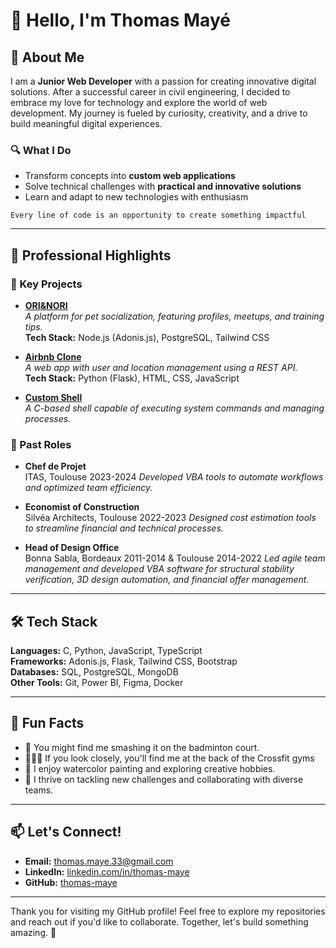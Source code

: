 # 👋 Hello, I'm Thomas Mayé

## 🚀 About Me

I am a **Junior Web Developer** with a passion for creating innovative digital solutions. After a successful career in civil engineering, I decided to embrace my love for technology and explore the world of web development. My journey is fueled by curiosity, creativity, and a drive to build meaningful digital experiences.

### 🔍 What I Do

- Transform concepts into **custom web applications**
- Solve technical challenges with **practical and innovative solutions**
- Learn and adapt to new technologies with enthusiasm

```
Every line of code is an opportunity to create something impactful
```

---

## 💼 Professional Highlights

### 🌟 Key Projects

- **[ORI&NORI](https://github.com/thomas-maye/ori-nori)**  
  *A platform for pet socialization, featuring profiles, meetups, and training tips.*  
  **Tech Stack:** Node.js (Adonis.js), PostgreSQL, Tailwind CSS

- **[Airbnb Clone](https://github.com/thomas-maye/holbertonschool-hbnb)**  
  *A web app with user and location management using a REST API.*  
  **Tech Stack:** Python (Flask), HTML, CSS, JavaScript

- **[Custom Shell](https://github.com/thomas-maye/holbertonschool-shell)**  
  *A C-based shell capable of executing system commands and managing processes.*

### 🌟 Past Roles

- **Chef de Projet**  
  ITAS, Toulouse 2023-2024
  *Developed VBA tools to automate workflows and optimized team efficiency.*

- **Economist of Construction**  
  Silvéa Architects, Toulouse 2022-2023
  *Designed cost estimation tools to streamline financial and technical processes.*

- **Head of Design Office**  
  Bonna Sabla, Bordeaux 2011-2014 & Toulouse 2014-2022
  *Led agile team management and developed VBA software for structural stability verification, 3D design automation, and financial offer management.*


---

## 🛠️ Tech Stack

**Languages:** C, Python, JavaScript, TypeScript  
**Frameworks:** Adonis.js, Flask, Tailwind CSS, Bootstrap  
**Databases:** SQL, PostgreSQL, MongoDB  
**Other Tools:** Git, Power BI, Figma, Docker

---

## 🌟 Fun Facts

- 🏸 You might find me smashing it on the badminton court.
- 🏋🏻‍♀️ If you look closely, you'll find me at the back of the Crossfit gyms
- 🎨 I enjoy watercolor painting and exploring creative hobbies.
- 🧠 I thrive on tackling new challenges and collaborating with diverse teams.

---

## 📫 Let's Connect!

- **Email:** thomas.maye.33@gmail.com  
- **LinkedIn:** [linkedin.com/in/thomas-maye](https://linkedin.com/in/thomas-maye)  
- **GitHub:** [thomas-maye](https://github.com/thomas-maye)

---

Thank you for visiting my GitHub profile! Feel free to explore my repositories and reach out if you'd like to collaborate. Together, let's build something amazing. 🚀
